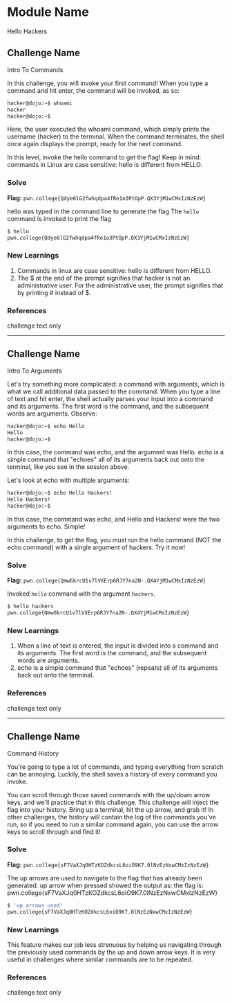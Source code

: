 # Module Name
Hello Hackers

## Challenge Name
Intro To Commands

In this challenge, you will invoke your first command! When you type a command and hit enter, the command will be invoked, as so:

```sh
hacker@dojo:~$ whoami
hacker
hacker@dojo:~$
```
Here, the user executed the whoami command, which simply prints the username (hacker) to the terminal. When the command terminates, the shell once again displays the prompt, ready for the next command.

In this level, invoke the hello command to get the flag! Keep in mind: commands in Linux are case sensitive: hello is different from HELLO.

### Solve
**Flag:** `pwn.college{Qdye6lG2fwhqdpa4fRe1o3PtOpP.QX3YjM1wCMxIzNzEzW}`

hello was typed in the command line to generate the flag
The  ```hello``` command is invoked to print the flag

```bash
$ hello
pwn.college{Qdye6lG2fwhqdpa4fRe1o3PtOpP.QX3YjM1wCMxIzNzEzW}
```

### New Learnings
1. Commands in linux are case sensitive: hello is different from HELLO.
2. The $ at the end of the prompt signifies that hacker is not an administrative user. For the administrative user, the prompt signifies that by printing # instead of $.

### References 
challenge text only

------------------------------------------------------
## Challenge Name
Intro To Arguments

Let's try something more complicated: a command with arguments, which is what we call additional data passed to the command. When you type a line of text and hit enter, the shell actually parses your input into a command and its arguments. The first word is the command, and the subsequent words are arguments. Observe:
``` sh
hacker@dojo:~$ echo Hello
Hello
hacker@dojo:~$
```
In this case, the command was echo, and the argument was Hello. echo is a simple command that "echoes" all of its arguments back out onto the terminal, like you see in the session above.

Let's look at echo with multiple arguments:
``` sh
hacker@dojo:~$ echo Hello Hackers!
Hello Hackers!
hacker@dojo:~$
```
In this case, the command was echo, and Hello and Hackers! were the two arguments to echo. Simple!

In this challenge, to get the flag, you must run the hello command (NOT the echo command) with a single argument of hackers. Try it now!

### Solve
**Flag:** `pwn.college{Qmw6krcU1v7lVXErp6RJY7na2N-.QX4YjM1wCMxIzNzEzW}`

Invoked ```hello``` command with the argument ```hackers```.

```bash
$ hello hackers
pwn.college{Qmw6krcU1v7lVXErp6RJY7na2N-.QX4YjM1wCMxIzNzEzW}
```

### New Learnings
1. When a line of text is entered, the input is divided into a command and its arguments. The first word is the command, and the subsequent words are arguments.
2. echo is a simple command that "echoes" (repeats) all of its arguments back out onto the terminal.

### References 
challenge text only

----------------------------------
## Challenge Name
Command History

You're going to type a lot of commands, and typing everything from scratch can be annoying. Luckily, the shell saves a history of every command you invoke.

You can scroll through those saved commands with the up/down arrow keys, and we'll practice that in this challenge. This challenge will inject the flag into your history. Bring up a terminal, hit the up arrow, and grab it! In other challenges, the history will contain the log of the commands you've run, so if you need to run a similar command again, you can use the arrow keys to scroll through and find it!

### Solve
**Flag:** `pwn.college{sF7VaXJq0HTzKOZdkcsL6oiO9K7.0lNzEzNxwCMxIzNzEzW}`

The up arrows are used to navigate to the flag that has already been generated.
up arrow when pressed showed the output as: the flag is: pwn.college{sF7VaXJq0HTzKOZdkcsL6oiO9K7.0lNzEzNxwCMxIzNzEzW}

```bash
$ 'up arrows used'
pwn.college{sF7VaXJq0HTzKOZdkcsL6oiO9K7.0lNzEzNxwCMxIzNzEzW}
```

### New Learnings
This feature makes our job less strenuous by helping us navigating through the previously used commands by the up and down arrow keys. It is very useful in challenges where similar commands are to be repeated.

### References 
challenge text only

